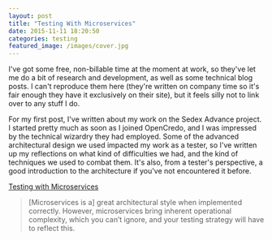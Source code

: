 ```yaml
---
layout: post
title: "Testing With Microservices"
date: 2015-11-11 18:20:50
categories: testing
featured_image: /images/cover.jpg
---
```


I've got some free, non-billable time at the moment at work, so they've let me do a bit of research and development, as well as some technical blog posts. I can't reproduce them here (they're written on company time so it's fair enough they have it exclusively on their site), but it feels silly not to link over to any stuff I do.

For my first post, I've written about my work on the Sedex Advance project. I started pretty much as soon as I joined OpenCredo, and I was impressed by the technical wizardry they had employed. Some of the advanced architectural design we used impacted my work as a tester, so I've written up my reflections on what kind of difficulties we had, and the kind of techniques we used to combat them. It's also, from a tester's perspective, a good introduction to the architecture if you've not encountered it before.

[Testing with Microservices](https://www.opencredo.com/2015/11/11/testing-with-microservices/)


> [Microservices is a] great architectural style when implemented correctly. However, microservices bring inherent operational complexity, which you can’t ignore, and your testing strategy will have to reflect this.

